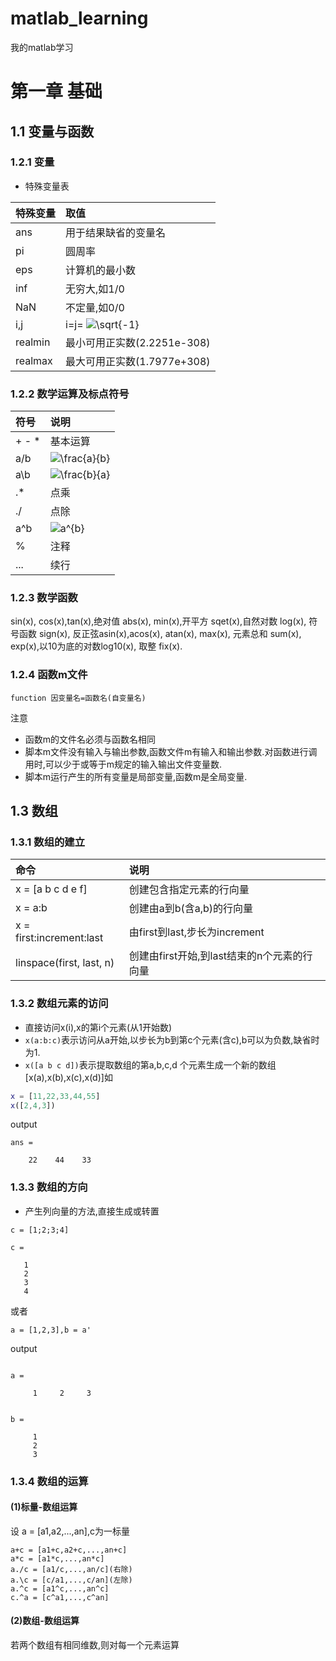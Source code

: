 # matlab_learning
我的matlab学习

# 第一章 基础
## 1.1 变量与函数
### 1.2.1 变量
- 特殊变量表

特殊变量 | 取值     
 :- | :-
 ans |用于结果缺省的变量名
pi|圆周率
eps|计算机的最小数
inf|无穷大,如1/0
NaN|不定量,如0/0
i,j|i=j= <img src="https://latex.codecogs.com/gif.latex?\sqrt{-1}" title="\sqrt{-1}" />
realmin|最小可用正实数(2.2251e-308)
realmax|最大可用正实数(1.7977e+308)

### 1.2.2 数学运算及标点符号

  | 符号     | 说明    |
  | :------------- | :------------- |
  | + - *        | 基本运算       |
  | a/b      | <img src="https://latex.codecogs.com/gif.latex?\frac{a}{b}" title="\frac{a}{b}" />      |
  | a\b      | <img src="https://latex.codecogs.com/gif.latex?\frac{b}{a}" title="\frac{b}{a}" />          |
  | .*       | 点乘       |
  |./|点除|
  |a^b|<img src="https://latex.codecogs.com/gif.latex?a^{b}" title="a^{b}" />|
  |%|注释|
  |...|续行|

### 1.2.3 数学函数
  sin(x), cos(x),tan(x),绝对值 abs(x), min(x),开平方 sqet(x),自然对数 log(x), 符号函数 sign(x), 反正弦asin(x),acos(x), atan(x), max(x), 元素总和 sum(x), exp(x),以10为底的对数log10(x), 取整 fix(x).

### 1.2.4 函数m文件

  `function 因变量名=函数名(自变量名)`

  注意
  - 函数m的文件名必须与函数名相同
  - 脚本m文件没有输入与输出参数,函数文件m有输入和输出参数.对函数进行调用时,可以少于或等于m规定的输入输出文件变量数.
  - 脚本m运行产生的所有变量是局部变量,函数m是全局变量.

## 1.3 数组
### 1.3.1 数组的建立

| 命令 | 说明 |
| :------------- | :------------- |
| x = [a b c d e f] | 创建包含指定元素的行向量 |
| x = a:b| 创建由a到b(含a,b)的行向量|
|x = first:increment:last| 由first到last,步长为increment|
| linspace(first, last, n)|创建由first开始,到last结束的n个元素的行向量|

### 1.3.2 数组元素的访问
  - 直接访问x(i),x的第i个元素(从1开始数)
  - `x(a:b:c)`表示访问从a开始,以步长为b到第c个元素(含c),b可以为负数,缺省时为1.
  - `x([a b c d])`表示提取数组的第a,b,c,d 个元素生成一个新的数组[x(a),x(b),x(c),x(d)]如
  ```matlab
  x = [11,22,33,44,55]
  x([2,4,3])
  ```
  output
  ```
  ans =

      22    44    33
  ```

### 1.3.3 数组的方向
  - 产生列向量的方法,直接生成或转置
```
c = [1;2;3;4]
```
```
c =

   1
   2
   3
   4
```
  或者
```
a = [1,2,3],b = a'
```
  output

```

a =

     1     2     3


b =

     1
     2
     3
```     

### 1.3.4 数组的运算
#### (1)标量-数组运算
设 a = [a1,a2,...,an],c为一标量
```
a+c = [a1+c,a2+c,...,an+c]
a*c = [a1*c,...,an*c]
a./c = [a1/c,...,an/c](右除)
a.\c = [c/a1,...,c/an](左除)
a.^c = [a1^c,...,an^c]
c.^a = [c^a1,...,c^an]
```
#### (2)数组-数组运算
若两个数组有相同维数,则对每一个元素运算
